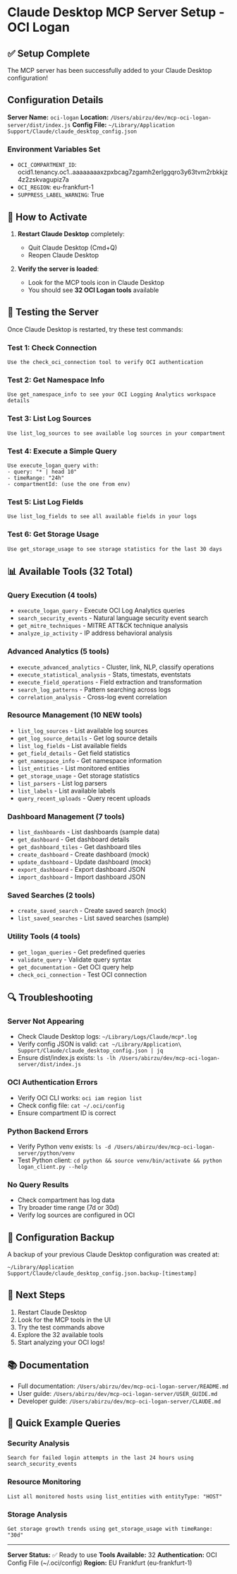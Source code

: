 # Claude Desktop MCP Server Setup - OCI Logan

## ✅ Setup Complete

The MCP server has been successfully added to your Claude Desktop configuration!

## Configuration Details

**Server Name:** `oci-logan`
**Location:** `/Users/abirzu/dev/mcp-oci-logan-server/dist/index.js`
**Config File:** `~/Library/Application Support/Claude/claude_desktop_config.json`

### Environment Variables Set

- `OCI_COMPARTMENT_ID`: ocid1.tenancy.oc1..aaaaaaaaxzpxbcag7zgamh2erlggqro3y63tvm2rbkkjz4z2zskvagupiz7a
- `OCI_REGION`: eu-frankfurt-1
- `SUPPRESS_LABEL_WARNING`: True

## 🔄 How to Activate

1. **Restart Claude Desktop** completely:
   - Quit Claude Desktop (Cmd+Q)
   - Reopen Claude Desktop

2. **Verify the server is loaded**:
   - Look for the MCP tools icon in Claude Desktop
   - You should see **32 OCI Logan tools** available

## 🧪 Testing the Server

Once Claude Desktop is restarted, try these test commands:

### Test 1: Check Connection
```
Use the check_oci_connection tool to verify OCI authentication
```

### Test 2: Get Namespace Info
```
Use get_namespace_info to see your OCI Logging Analytics workspace details
```

### Test 3: List Log Sources
```
Use list_log_sources to see available log sources in your compartment
```

### Test 4: Execute a Simple Query
```
Use execute_logan_query with:
- query: "* | head 10"
- timeRange: "24h"
- compartmentId: (use the one from env)
```

### Test 5: List Log Fields
```
Use list_log_fields to see all available fields in your logs
```

### Test 6: Get Storage Usage
```
Use get_storage_usage to see storage statistics for the last 30 days
```

## 📊 Available Tools (32 Total)

### Query Execution (4 tools)
- `execute_logan_query` - Execute OCI Log Analytics queries
- `search_security_events` - Natural language security event search
- `get_mitre_techniques` - MITRE ATT&CK technique analysis
- `analyze_ip_activity` - IP address behavioral analysis

### Advanced Analytics (5 tools)
- `execute_advanced_analytics` - Cluster, link, NLP, classify operations
- `execute_statistical_analysis` - Stats, timestats, eventstats
- `execute_field_operations` - Field extraction and transformation
- `search_log_patterns` - Pattern searching across logs
- `correlation_analysis` - Cross-log event correlation

### Resource Management (10 NEW tools)
- `list_log_sources` - List available log sources
- `get_log_source_details` - Get log source details
- `list_log_fields` - List available fields
- `get_field_details` - Get field statistics
- `get_namespace_info` - Get namespace information
- `list_entities` - List monitored entities
- `get_storage_usage` - Get storage statistics
- `list_parsers` - List log parsers
- `list_labels` - List available labels
- `query_recent_uploads` - Query recent uploads

### Dashboard Management (7 tools)
- `list_dashboards` - List dashboards (sample data)
- `get_dashboard` - Get dashboard details
- `get_dashboard_tiles` - Get dashboard tiles
- `create_dashboard` - Create dashboard (mock)
- `update_dashboard` - Update dashboard (mock)
- `export_dashboard` - Export dashboard JSON
- `import_dashboard` - Import dashboard JSON

### Saved Searches (2 tools)
- `create_saved_search` - Create saved search (mock)
- `list_saved_searches` - List saved searches (sample)

### Utility Tools (4 tools)
- `get_logan_queries` - Get predefined queries
- `validate_query` - Validate query syntax
- `get_documentation` - Get OCI query help
- `check_oci_connection` - Test OCI connection

## 🔍 Troubleshooting

### Server Not Appearing
- Check Claude Desktop logs: `~/Library/Logs/Claude/mcp*.log`
- Verify config JSON is valid: `cat ~/Library/Application\ Support/Claude/claude_desktop_config.json | jq`
- Ensure dist/index.js exists: `ls -lh /Users/abirzu/dev/mcp-oci-logan-server/dist/index.js`

### OCI Authentication Errors
- Verify OCI CLI works: `oci iam region list`
- Check config file: `cat ~/.oci/config`
- Ensure compartment ID is correct

### Python Backend Errors
- Verify Python venv exists: `ls -d /Users/abirzu/dev/mcp-oci-logan-server/python/venv`
- Test Python client: `cd python && source venv/bin/activate && python logan_client.py --help`

### No Query Results
- Check compartment has log data
- Try broader time range (7d or 30d)
- Verify log sources are configured in OCI

## 📝 Configuration Backup

A backup of your previous Claude Desktop configuration was created at:
```
~/Library/Application Support/Claude/claude_desktop_config.json.backup-[timestamp]
```

## 🚀 Next Steps

1. Restart Claude Desktop
2. Look for the MCP tools in the UI
3. Try the test commands above
4. Explore the 32 available tools
5. Start analyzing your OCI logs!

## 📚 Documentation

- Full documentation: `/Users/abirzu/dev/mcp-oci-logan-server/README.md`
- User guide: `/Users/abirzu/dev/mcp-oci-logan-server/USER_GUIDE.md`
- Developer guide: `/Users/abirzu/dev/mcp-oci-logan-server/CLAUDE.md`

## 🎯 Quick Example Queries

### Security Analysis
```
Search for failed login attempts in the last 24 hours using search_security_events
```

### Resource Monitoring
```
List all monitored hosts using list_entities with entityType: "HOST"
```

### Storage Analysis
```
Get storage growth trends using get_storage_usage with timeRange: "30d"
```

---

**Server Status:** ✅ Ready to use
**Tools Available:** 32
**Authentication:** OCI Config File (~/.oci/config)
**Region:** EU Frankfurt (eu-frankfurt-1)
